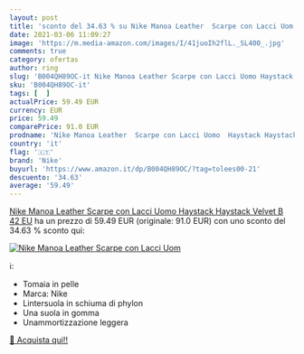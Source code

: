 ```yaml
---
layout: post
title: 'sconto del 34.63 % su Nike Manoa Leather  Scarpe con Lacci Uom  '
date: 2021-03-06 11:09:27
image: 'https://m.media-amazon.com/images/I/41juoIh2flL._SL400_.jpg'
comments: true
category: ofertas
author: ring
slug: 'B004QH89OC-it Nike Manoa Leather Scarpe con Lacci Uomo Haystack Haystack...'
sku: 'B004QH89OC-it'
tags: [  ]
actualPrice: 59.49 EUR
currency: EUR
price: 59.49
comparePrice: 91.0 EUR
prodname: 'Nike Manoa Leather  Scarpe con Lacci Uomo  Haystack Haystack Velvet B  42 EU'
country: 'it'
flag: '🇮🇹'
brand: 'Nike'
buyurl: 'https://www.amazon.it/dp/B004QH89OC/?tag=tolees00-21'
descuento: '34.63'
average: '59.49'
---
```


[Nike Manoa Leather  Scarpe con Lacci Uomo  Haystack Haystack Velvet B  42 EU](https://www.amazon.it/dp/B004QH89OC/?tag=tolees00-21) ha un prezzo di 59.49 EUR (originale: 91.0 EUR) con uno sconto del 34.63 % sconto qui:

[![Nike Manoa Leather  Scarpe con Lacci Uom](https://m.media-amazon.com/images/I/41juoIh2flL._SL400_.jpg)](https://www.amazon.it/dp/B004QH89OC/?tag=tolees00-21)

ℹ️:

- Tomaia in pelle
- Marca: Nike
- Lintersuola in schiuma di phylon
- Una suola in gomma
- Unammortizzazione leggera

[🛒 Acquista qui!!](https://www.amazon.it/dp/B004QH89OC/?tag=tolees00-21)
